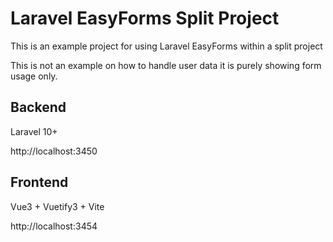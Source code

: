 # Laravel EasyForms Split Project

This is an example project for using Laravel EasyForms within a split project

This is not an example on how to handle user data it is purely showing form usage only.

## Backend

Laravel 10+

http://localhost:3450

## Frontend

Vue3 + Vuetify3 + Vite

http://localhost:3454
